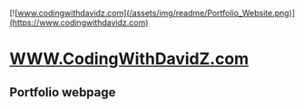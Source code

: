 [![www.codingwithdavidz.com](/assets/img/readme/Portfolio_Website.png)](https://www.codingwithdavidz.com)

# [WWW.CodingWithDavidZ.com](https://www.CodingWithDavidZ.com)

## Portfolio webpage
